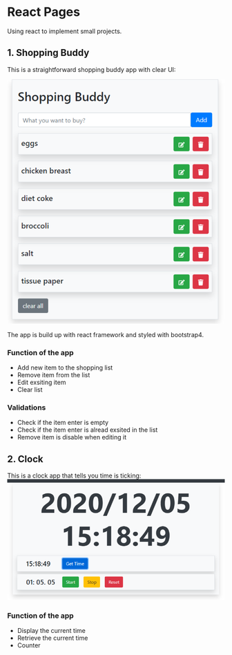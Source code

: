 # React Pages
Using react to implement small projects.

## 1. Shopping Buddy

This is a straightforward shopping buddy app with clear UI:

![](src/ShoppingBuddyDemo.png)

The app is build up with react framework and styled with bootstrap4.

### Function of the app

* Add new item to the shopping list
* Remove item from the list
* Edit exsiting item
* Clear list

### Validations

* Check if the item enter is empty
* Check if the item enter is alread exsited in the list
* Remove item is disable when editing it

## 2. Clock
This is a clock app that tells you time is ticking:
![](src/ClockDemo.png)

### Function of the app

* Display the current time
* Retrieve the current time 
* Counter